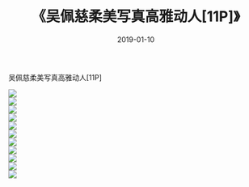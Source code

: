 ﻿---
layout: post
title:  《吴佩慈柔美写真高雅动人[11P]》
date:   2019-01-10
img: http://img.660000.xyz/Sharelink/性感/2019/吴佩慈柔美写真高雅动人[11P]/000.jpg
categories: [美女, 清纯, 唯美]
---

吴佩慈柔美写真高雅动人[11P]

  ![](http://img.660000.xyz/Sharelink/性感/2019/吴佩慈柔美写真高雅动人[11P]/001.jpg) <br> ![](http://img.660000.xyz/Sharelink/性感/2019/吴佩慈柔美写真高雅动人[11P]/002.jpg) <br> ![](http://img.660000.xyz/Sharelink/性感/2019/吴佩慈柔美写真高雅动人[11P]/003.jpg) <br> ![](http://img.660000.xyz/Sharelink/性感/2019/吴佩慈柔美写真高雅动人[11P]/004.jpg) <br> ![](http://img.660000.xyz/Sharelink/性感/2019/吴佩慈柔美写真高雅动人[11P]/005.jpg) <br> ![](http://img.660000.xyz/Sharelink/性感/2019/吴佩慈柔美写真高雅动人[11P]/006.jpg) <br> ![](http://img.660000.xyz/Sharelink/性感/2019/吴佩慈柔美写真高雅动人[11P]/007.jpg) <br> ![](http://img.660000.xyz/Sharelink/性感/2019/吴佩慈柔美写真高雅动人[11P]/008.jpg) <br> ![](http://img.660000.xyz/Sharelink/性感/2019/吴佩慈柔美写真高雅动人[11P]/009.jpg) <br> ![](http://img.660000.xyz/Sharelink/性感/2019/吴佩慈柔美写真高雅动人[11P]/010.jpg) <br> ![](http://img.660000.xyz/Sharelink/性感/2019/吴佩慈柔美写真高雅动人[11P]/011.jpg) <br>